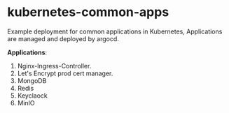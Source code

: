 # kubernetes-common-apps
Example deployment for common applications in Kubernetes, Applications are managed and deployed by argocd. 

**Applications**:
1. Nginx-Ingress-Controller.
2. Let's Encrypt prod cert manager.
3. MongoDB
4. Redis
5. Keyclaock
6. MinIO
